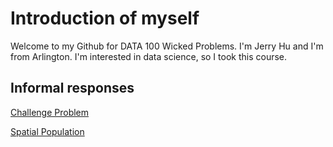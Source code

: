 


# Introduction of myself
Welcome to my Github for DATA 100 Wicked Problems. I'm Jerry Hu and I'm from Arlington. I'm interested in data science, so I took this course. 


## Informal responses

[Challenge Problem](challenge1.md)

[Spatial Population](hong_kong.md)



